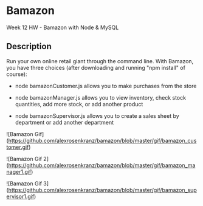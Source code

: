 # Bamazon
Week 12 HW - Bamazon with Node &amp; MySQL

## Description
Run your own online retail giant through the command line. With Bamazon, you have three choices (after downloading and running "npm install" of course):

- node bamazonCustomer.js allows you to make purchases from the store

- node bamazonManager.js allows you to view inventory, check stock quantities, add more stock, or add another product

- node bamazonSupervisor.js allows you to create a sales sheet by department or add another department

![Bamazon Gif] (https://github.com/alexrosenkranz/bamazon/blob/master/gif/bamazon_customer.gif)

![Bamazon Gif 2] (https://github.com/alexrosenkranz/bamazon/blob/master/gif/bamazon_manager1.gif)

![Bamazon Gif 3] (https://github.com/alexrosenkranz/bamazon/blob/master/gif/bamazon_supervisor1.gif)


